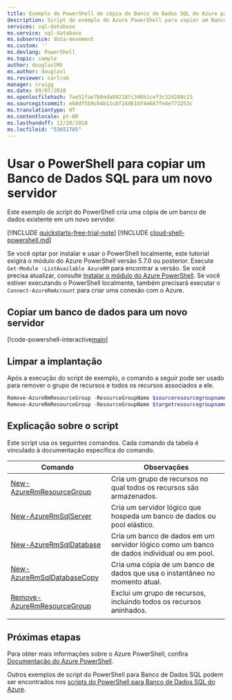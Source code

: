 ```yaml
---
title: Exemplo do PowerShell de cópia do Banco de Dados SQL do Azure para o novo servidor | Microsoft Docs
description: Script de exemplo do Azure PowerShell para copiar um Banco de Dados SQL para um novo servidor
services: sql-database
ms.service: sql-database
ms.subservice: data-movement
ms.custom: ''
ms.devlang: PowerShell
ms.topic: sample
author: douglaslMS
ms.author: douglasl
ms.reviewer: carlrab
manager: craigg
ms.date: 09/07/2018
ms.openlocfilehash: fae51fae7b0eda09218fc346b1cef3c32d288c23
ms.sourcegitcommit: e68df5b9c04b11c8f24d616f4e687fe4e773253c
ms.translationtype: HT
ms.contentlocale: pt-BR
ms.lasthandoff: 12/20/2018
ms.locfileid: "53651785"
---
```

# <a name="use-powershell-to-copy-a-sql-database-to-a-new-server"></a>Usar o PowerShell para copiar um Banco de Dados SQL para um novo servidor

Este exemplo de script do PowerShell cria uma cópia de um banco de dados existente em um novo servidor.

[!INCLUDE [quickstarts-free-trial-note](../../../includes/quickstarts-free-trial-note.md)]
[!INCLUDE [cloud-shell-powershell.md](../../../includes/cloud-shell-powershell.md)]

Se você optar por instalar e usar o PowerShell localmente, este tutorial exigirá o módulo do Azure PowerShell versão 5.7.0 ou posterior. Execute `Get-Module -ListAvailable AzureRM` para encontrar a versão. Se você precisa atualizar, consulte [Instalar o módulo do Azure PowerShell](/powershell/azure/install-azurerm-ps). Se você estiver executando o PowerShell localmente, também precisará executar o `Connect-AzureRmAccount` para criar uma conexão com o Azure.

## <a name="copy-a-database-to-a-new-server"></a>Copiar um banco de dados para um novo servidor

[!code-powershell-interactive[main](../../../powershell_scripts/sql-database/copy-database-to-new-server/copy-database-to-new-server.ps1?highlight=18-21 "Copy database to new server")]

## <a name="clean-up-deployment"></a>Limpar a implantação

Após a execução do script de exemplo, o comando a seguir pode ser usado para remover o grupo de recursos e todos os recursos associados a ele.

```powershell
Remove-AzureRmResourceGroup -ResourceGroupName $sourceresourcegroupname
Remove-AzureRmResourceGroup -ResourceGroupName $targetresourcegroupname
```

## <a name="script-explanation"></a>Explicação sobre o script

Este script usa os seguintes comandos. Cada comando da tabela é vinculado à documentação específica do comando.

| Comando | Observações |
|---|---|
| [New-AzureRmResourceGroup](/powershell/module/azurerm.resources/new-azurermresourcegroup) | Cria um grupo de recursos no qual todos os recursos são armazenados. |
| [New-AzureRmSqlServer](/powershell/module/azurerm.sql/new-azurermsqlserver) | Cria um servidor lógico que hospeda um banco de dados ou pool elástico. |
| [New-AzureRmSqlDatabase](/powershell/module/azurerm.sql/new-azurermsqldatabase) | Cria um banco de dados em um servidor lógico como um banco de dados individual ou em pool. |
| [New-AzureRmSqlDatabaseCopy](/powershell/module/azurerm.sql/new-azurermsqldatabasecopy) | Cria uma cópia de um banco de dados que usa o instantâneo no momento atual. |
| [Remove-AzureRmResourceGroup](/powershell/module/azurerm.resources/remove-azurermresourcegroup) | Exclui um grupo de recursos, incluindo todos os recursos aninhados. |
|||

## <a name="next-steps"></a>Próximas etapas

Para obter mais informações sobre o Azure PowerShell, confira [Documentação do Azure PowerShell](/powershell/azure/overview).

Outros exemplos de script do PowerShell para Banco de Dados SQL podem ser encontrados nos [scripts do PowerShell para Banco de Dados SQL do Azure](../sql-database-powershell-samples.md).
